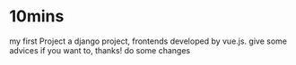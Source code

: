 # 10mins
my first Project
a django project, frontends developed by vue.js.
give some advices if you want to, thanks!
do some changes
